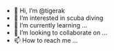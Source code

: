 - 👋 Hi, I’m @tigerak
- 👀 I’m interested in scuba diving
- 🌱 I’m currently learning ...
- 💞️ I’m looking to collaborate on ...
- 📫 How to reach me ...

<!---
tigerak/tigerak is a ✨ special ✨ repository because its `README.md` (this file) appears on your GitHub profile.
You can click the Preview link to take a look at your changes.
--->
